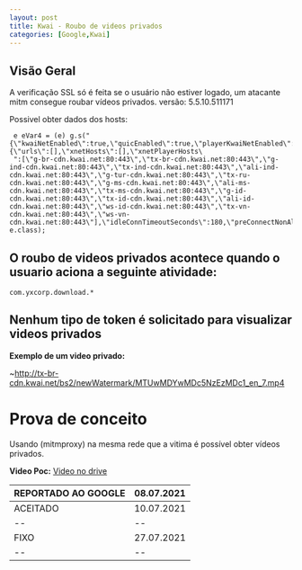 ```yaml
---
layout: post
title: Kwai - Roubo de videos privados
categories: [Google,Kwai]
---
```



## **Visão Geral**
A verificação SSL só é feita se o usuário não estiver logado, um atacante mitm consegue roubar vídeos privados.
versão: 5.5.10.511171

Possivel obter dados dos hosts:

     e eVar4 = (e) g.s("{\"kwaiNetEnabled\":true,\"quicEnabled\":true,\"playerKwaiNetEnabled\":true,\"playerQuicEnabled\":true,\"playerNonquicCdnKwaiNetEnabled\":true,\"quicHints\":{\"urls\":[],\"xnetHosts\":[],\"xnetPlayerHosts\
     ":[\"g-br-cdn.kwai.net:80:443\",\"tx-br-cdn.kwai.net:80:443\",\"g-ind-cdn.kwai.net:80:443\",\"tx-ind-cdn.kwai.net:80:443\",\"ali-ind-cdn.kwai.net:80:443\",\"g-tur-cdn.kwai.net:80:443\",\"tx-ru-cdn.kwai.net:80:443\",\"g-ms-cdn.kwai.net:80:443\",\"ali-ms-cdn.kwai.net:80:443\",\"tx-ms-cdn.kwai.net:80:443\",\"g-id-cdn.kwai.net:80:443\",\"tx-id-cdn.kwai.net:80:443\",\"ali-id-cdn.kwai.net:80:443\",\"ws-id-cdn.kwai.net:80:443\",\"tx-vn-cdn.kwai.net:80:443\",\"ws-vn-cdn.kwai.net:80:443\"],\"idleConnTimeoutSeconds\":180,\"preConnectNonAltsvc\":true,\"altsvcBrokenTimeBase\":300,\"altsvcBrokenTimeMax\":86400}}", e.class);
     

## O roubo de videos privados acontece quando o usuario aciona a seguinte atividade:

    com.yxcorp.download.*
## Nenhum tipo de token é solicitado para visualizar videos privados
**Exemplo de um video privado:**

   ~http://tx-br-cdn.kwai.net/bs2/newWatermark/MTUwMDYwMDc5NzEzMDc1_en_7.mp4
                   

# Prova de conceito
Usando (mitmproxy) na mesma rede que a vitima é possível obter vídeos privados.

**Video Poc:**
[Video no drive]()

|REPORTADO AO GOOGLE| 08.07.2021|
|--|--|
|  ACEITADO| 10.07.2021 |
|--|--|
|FIXO| 27.07.2021 |
|--|--|

